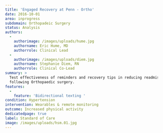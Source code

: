 ```yaml
---
title: 'Engaged Recovery at Penn - Ortho'
date: 2016-10-01
area: inprogress
subdomain: Orthopadeic Surgery
status: Analysis
authors:
  - 
    authorimage: /images/uploads/hume.jpg
    authorname: Eric Hume, MD
    authorrole: Clinical Lead
  - 
    authorimage: /images/uploads/diem.jpg
    authorname: Stephanie Diem, RN
    authorrole: Clinical Co-Lead
summary: >
  Test effectiveness of reminders and recovery tips in reducing readmissions
  following Orthopaedic surgery.
features:
  - 
    feature: 'Bidirectional texting '
condition: Hypertension
intervention: Wearables & remote monitoring
outcome: Increased physical activity
dedicatedpage: true
label: Standard of Care 
image: /images/uploads/hsm.01.jpg
---
```

